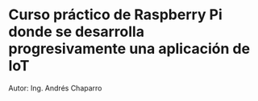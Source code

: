 # Curso práctico de Raspberry Pi donde se desarrolla progresivamente una aplicación de IoT

Autor: Ing. Andrés Chaparro